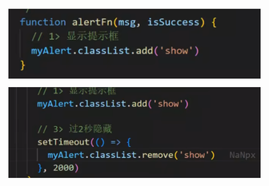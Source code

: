 ![image-20241208002220803](./assets/image-20241208002220803.png)

![image-20241208002311700](./assets/image-20241208002311700.png)